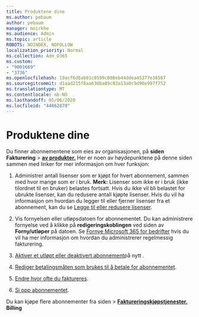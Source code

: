 ```yaml
---
title: Produktene dine
ms.author: pebaum
author: pebaum
manager: mnirkhe
ms.audience: Admin
ms.topic: article
ROBOTS: NOINDEX, NOFOLLOW
localization_priority: Normal
ms.collection: Adm_O365
ms.custom:
- "9001669"
- "3736"
ms.openlocfilehash: 19acf6d8ab01c0599c088eb44ddea45377e36567
ms.sourcegitcommit: d1aad215f8aa636ba89c93a13a0c9d90e997f752
ms.translationtype: MT
ms.contentlocale: nb-NO
ms.lasthandoff: 05/06/2020
ms.locfileid: "44062870"
---
```

# <a name="your-products"></a>Produktene dine

Du finner abonnementene som eies av organisasjonen, på **siden Fakturering** > **[av produkter.](https://go.microsoft.com/fwlink/p/?linkid=842054)** Her er noen av høydepunktene på denne siden sammen med linker for mer informasjon om hver funksjon:

1. Administrer antall lisenser som er kjøpt for hvert abonnement, sammen med hvor mange som er i bruk.  **Merk:** Lisenser som ikke er i bruk (ikke tilordnet til en bruker) belastes fortsatt.  Hvis du ikke vil bli belastet for ubrukte lisenser, kan du redusere antall kjøpte lisenser. Hvis du vil ha informasjon om hvordan du legger til eller fjerner lisenser fra et abonnement, kan du se [Legge til eller redusere lisenser](https://docs.microsoft.com/alchemyinsights/how-to-add-or-reduce-licenses).

2. Vis fornyelsen eller utløpsdatoen for abonnementet.  Du kan administrere fornyelse ved å klikke på **redigeringskoblingen** ved siden av **Forny/utløper** på datoen.  Se [Fornye Microsoft 365 for bedrifter](https://go.microsoft.com/fwlink/?linkid=2119216) hvis du vil ha mer informasjon om hvordan du administrerer regelmessig fakturering.

3. [Aktiver et utløpt eller deaktivert abonnement](https://go.microsoft.com/fwlink/?linkid=2117519)på nytt .

4. [Rediger betalingsmåten som brukes til å betale for abonnementet](https://go.microsoft.com/fwlink/?linkid=2117167).

5. [Endre hvor ofte du faktureres](https://go.microsoft.com/fwlink/?linkid=2119112).

6. [Si opp abonnementet](https://go.microsoft.com/fwlink/?linkid=2119113).

Du kan kjøpe flere abonnementer fra siden > [**Faktureringskjøpstjenester.**](https://go.microsoft.com/fwlink/p/?linkid=868433) **Billing**
